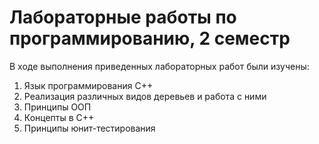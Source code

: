 # Лабораторные работы по программированию, 2 семестр
В ходе выполнения приведенных лабораторных работ были изучены:
1. Язык программирования С++
2. Реализация различных видов деревьев и работа с ними
3. Принципы ООП
4. Концепты в С++
5. Принципы юнит-тестирования
